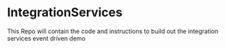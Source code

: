 # IntegrationServices
This Repo will contain the code and instructions to build out the integration services event driven demo
